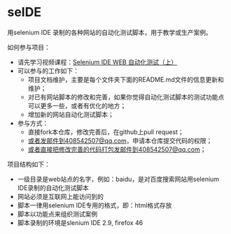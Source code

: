 # seIDE
用selenium IDE 录制的各种网站的自动化测试脚本，用于教学或生产案例。

如何参与项目：

* 请先学习视频课程：[Selenium IDE WEB 自动化测试（上）](http://edu.51cto.com/course/course_id-7320.html)
* 可以参与的工作如下：
  * 项目文档维护，主要是每个文件夹下面的README.md文件的信息更新和维护；
  * 对已有网站脚本的修改和完善，如果你觉得自动化测试脚本的测试功能点可以更多一些，或者有优化的地方；
  * 增加新的网站自动化测试脚本；
* 参与方式：
  * 直接fork本仓库，修改完善后，在github上pull request；
  * 或者发邮件到408542507@qq.com，申请本仓库提交代码的权限；
  * 或者直接把修改完善的代码打包发邮件到408542507@qq.com；
  
项目结构如下：

* 一级目录是web站点的名字，例如：baidu，是对百度搜索网站用selenium IDE录制的自动化测试脚本
* 网站必须是互联网上能访问到的
* 脚本一律用selenium IDE专用的格式，即：html格式存放
* 脚本以功能点来组织测试案例
* 脚本录制的环境是slenium IDE 2.9, firefox 46

